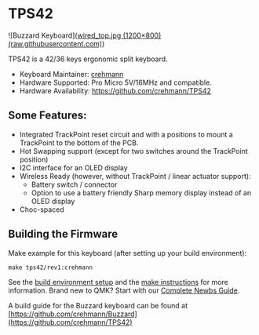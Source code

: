 # TPS42

![Buzzard Keyboard]([wired_top.jpg (1200×800) (raw.githubusercontent.com)](https://raw.githubusercontent.com/crehmann/TPS42/main/Assets/wired_top.jpg?token=GHSAT0AAAAAABYL7KHU42JJI7N2FKVAFDNAY2YEDXA))

TPS42 is a 42/36 keys ergonomic split keyboard. 

* Keyboard Maintainer: [crehmann](https://github.com/crehmann)  
* Hardware Supported: Pro Micro 5V/16MHz and compatible.
* Hardware Availability: https://github.com/crehmann/TPS42

## Some Features:

- Integrated TrackPoint reset circuit and with a positions to mount a TrackPoint to the bottom of the PCB. 
- Hot Swapping support (except for two switches around the TrackPoint position)
- I2C interface for an OLED display
- Wireless Ready (however, without TrackPoint / linear actuator support):
  - Battery switch / connector
  - Option to use a battery friendly Sharp memory display instead of an OLED display
- Choc-spaced

## Building the Firmware

Make example for this keyboard (after setting up your build environment):

    make tps42/rev1:crehmann

See the [build environment setup](https://docs.qmk.fm/#/getting_started_build_tools) and the [make instructions](https://docs.qmk.fm/#/getting_started_make_guide) for more information. Brand new to QMK? Start with our [Complete Newbs Guide](https://docs.qmk.fm/#/newbs).

A build guide for the Buzzard keyboard can be found at [https://github.com/crehmann/Buzzard](https://github.com/crehmann/TPS42)